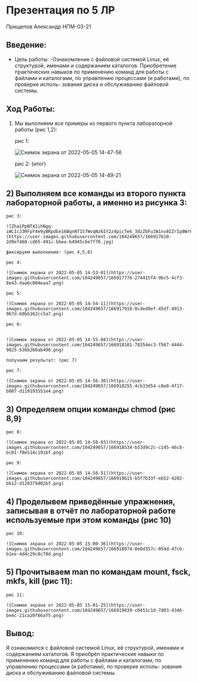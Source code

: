 # Презентация по 5 ЛР
  Прищепов Александр НПМ-03-21
## Введение:
- Цель работы:
    -Ознакомление с файловой системой Linux, её структурой, именами и содержанием
каталогов. Приобретение практических навыков по применению команд для работы
с файлами и каталогами, по управлению процессами (и работами), по проверке исполь-
зования диска и обслуживанию файловой системы.
## Ход Работы:
1) Мы выполняем все примеры из первого пункта лабораторной работы (рис 1,2):
    
    рис 1:
    
    ![Снимок экрана от 2022-05-05 14-47-56](https://user-images.githubusercontent.com/104249657/166917078-aab30836-1983-431c-990a-69ae46658e3c.png)
    
    рис 2: (итог)
    
    ![Снимок экрана от 2022-05-05 14-49-21](https://user-images.githubusercontent.com/104249657/166917224-755da3eb-47f0-4240-8bdf-3b90e67003f9.png)
## 2) Выполняем все команды из второго пункта лабораторной работы, а именно из рисунка 3:
    
    рис 3:
    
    ![Zha1PpNT4IihNgq-iWLIcJ3RFpY4e9yBRpdEe16BqnNT1S7WvqNz6IY2z4picTe6_3dzZbFu1W1nv8IZrIp8WrFl](https://user-images.githubusercontent.com/104249657/166917610-2d9ef468-cd65-491c-bbea-64945c6e7f70.jpg)
    
    фиксируем выполнение: (рис 4,5,6)
    
    рис 4:
    
    ![Снимок экрана от 2022-05-05 14-53-01](https://user-images.githubusercontent.com/104249657/166917776-274415f4-9bc5-4cf3-8e43-daa6c004eaa7.png)
    
    рис 5:
    
    ![Снимок экрана от 2022-05-05 14-54-11](https://user-images.githubusercontent.com/104249657/166917918-8cded9ef-45df-4913-967d-60bb162cc5a7.png)
    
    рис 6:
    
    
    ![Снимок экрана от 2022-05-05 14-55-04](https://user-images.githubusercontent.com/104249657/166918101-78354ec3-f567-4444-9825-536b260ab490.png)
    
    получаем результат: (рис 7)
    
    рис 7:
    
    ![Снимок экрана от 2022-05-05 14-56-30](https://user-images.githubusercontent.com/104249657/166918255-4cb33d54-c8e0-4f17-b007-d119193551e4.png)

## 3) Определяем опции команды chmod (рис 8,9)

    рис 8:
    
    ![Снимок экрана от 2022-05-05 14-58-03](https://user-images.githubusercontent.com/104249657/166918534-b53d9c2c-c145-46c8-bc01-f0e514c191bf.png)
    
    рис 9:
    
    ![Снимок экрана от 2022-05-05 14-58-51](https://user-images.githubusercontent.com/104249657/166918615-b5f7b33f-eb52-4202-bb12-d120379d02bf.png)

## 4)  Проделывем приведённые упражнения, записывая в отчёт по лабораторной работе используемые при этом команды (рис 10)

    рис 10:
    
    ![Снимок экрана от 2022-05-05 15-00-36](https://user-images.githubusercontent.com/104249657/166918874-8e8d357c-054d-47cb-b1ee-4d4c29c8c78d.png)

## 5)  Прочитываем man по командам mount, fsck, mkfs, kill (рис 11):

    рис 11:
    
    ![Снимок экрана от 2022-05-05 15-01-25](https://user-images.githubusercontent.com/104249657/166919039-c0451c1d-7d03-4346-be4c-21ca20f66af5.png)

   ## Вывод:
   Я ознакомился с файловой системой Linux, её структурой, именами и содержанием
каталогов. Я приобрёл практические навыки по применению команд для работы
с файлами и каталогами, по управлению процессами (и работами), по проверке исполь-
зования диска и обслуживанию файловой системы.
